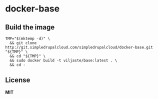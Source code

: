 # docker-base

## Build the image

    TMP="$(mktemp -d)" \
      && git clone http://git.simpledrupalcloud.com/simpledrupalcloud/docker-base.git "${TMP}" \
      && cd "${TMP}" \
      && sudo docker build -t viljaste/base:latest . \
      && cd -

## License

**MIT**
